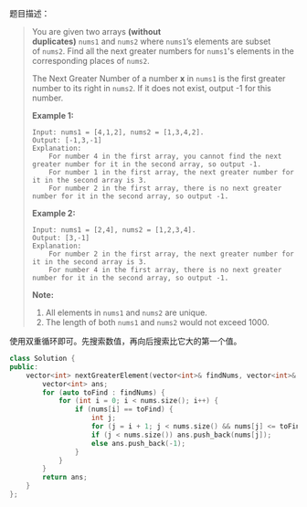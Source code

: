 题目描述：

> You are given two arrays **(without duplicates)** `nums1` and `nums2` where `nums1`’s elements are subset of `nums2`. Find all the next greater numbers for `nums1`'s elements in the corresponding places of `nums2`.
>
> The Next Greater Number of a number **x** in `nums1` is the first greater number to its right in `nums2`. If it does not exist, output -1 for this number.
>
> **Example 1:**
>
> ```
> Input: nums1 = [4,1,2], nums2 = [1,3,4,2].
> Output: [-1,3,-1]
> Explanation:
>     For number 4 in the first array, you cannot find the next greater number for it in the second array, so output -1.
>     For number 1 in the first array, the next greater number for it in the second array is 3.
>     For number 2 in the first array, there is no next greater number for it in the second array, so output -1.
>
> ```
>
> **Example 2:**
>
> ```
> Input: nums1 = [2,4], nums2 = [1,2,3,4].
> Output: [3,-1]
> Explanation:
>     For number 2 in the first array, the next greater number for it in the second array is 3.
>     For number 4 in the first array, there is no next greater number for it in the second array, so output -1.
>
> ```
>
> **Note:**
>
> 1. All elements in `nums1` and `nums2` are unique.
> 2. The length of both `nums1` and `nums2` would not exceed 1000.

使用双重循环即可。先搜索数值，再向后搜索比它大的第一个值。

```c++
class Solution {
public:
    vector<int> nextGreaterElement(vector<int>& findNums, vector<int>& nums) {
        vector<int> ans;
        for (auto toFind : findNums) {
            for (int i = 0; i < nums.size(); i++) {
                if (nums[i] == toFind) {
                    int j;
                    for (j = i + 1; j < nums.size() && nums[j] <= toFind; j++) ;
                    if (j < nums.size()) ans.push_back(nums[j]);
                    else ans.push_back(-1);
                }
            }
        }
        return ans;
    }
};
```

